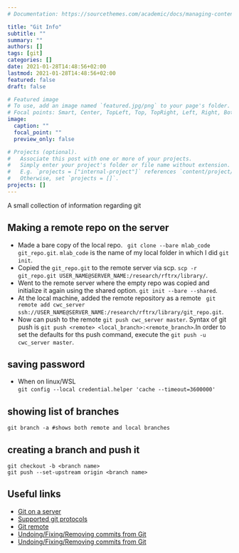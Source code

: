 ```yaml
---
# Documentation: https://sourcethemes.com/academic/docs/managing-content/

title: "Git Info"
subtitle: ""
summary: ""
authors: []
tags: [git]
categories: []
date: 2021-01-28T14:48:56+02:00
lastmod: 2021-01-28T14:48:56+02:00
featured: false
draft: false

# Featured image
# To use, add an image named `featured.jpg/png` to your page's folder.
# Focal points: Smart, Center, TopLeft, Top, TopRight, Left, Right, BottomLeft, Bottom, BottomRight.
image:
  caption: ""
  focal_point: ""
  preview_only: false

# Projects (optional).
#   Associate this post with one or more of your projects.
#   Simply enter your project's folder or file name without extension.
#   E.g. `projects = ["internal-project"]` references `content/project/deep-learning/index.md`.
#   Otherwise, set `projects = []`.
projects: []
---
```

A small collection of information regarding git

## Making a remote repo on the server

* Made a bare copy of the local repo. ` git clone --bare mlab_code git_repo.git`. `mlab_code` is the name of my local folder in which I did `git init`.
* Copied the `git_repo.git` to the remote server via scp. `scp -r git_repo.git USER_NAME@SERVER_NAME:/research/rftrx/library/`.
* Went to the remote server where the empty repo was copied and initialize it again using the shared option. `git init --bare --shared`.
* At the local machine, added the remote repository as a remote ` git remote add cwc_server ssh://USER_NAME@SERVER_NAME:/research/rftrx/library/git_repo.git`.
* Now can push to the remote `git push cwc_server master`. Syntax of git push is `git push <remote> <local_branch>:<remote_branch>`.In order to set the defaults for ths push command, execute the `git push -u cwc_server master`.

## saving password
* When on linux/WSL </br>
`git config --local credential.helper 'cache --timeout=3600000'`

## showing list of branches
```
git branch -a #shows both remote and local branches
```
## creating a branch and push it
```
git checkout -b <branch name>
git push --set-upstream origin <branch name>
```

## Useful links<br> 
* [Git on a server](https://git-scm.com/book/en/v2/Git-on-the-Server-Getting-Git-on-a-Server#_getting_git_on_a_server)
* [Supported git protocols](https://git-scm.com/book/en/v2/Git-on-the-Server-The-Protocols)
* [Git remote](https://git-scm.com/book/en/v2/Git-Basics-Working-with-Remotes)
* [Undoing/Fixing/Removing commits from Git](http://sethrobertson.github.io/GitFixUm/fixup.html)
* [Undoing/Fixing/Removing commits from Git](https://dangitgit.com/)


